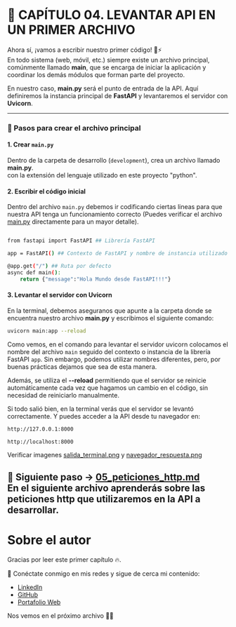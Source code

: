 # 📌 CAPÍTULO 04. LEVANTAR API EN UN PRIMER ARCHIVO

Ahora sí, ¡vamos a escribir nuestro primer código! 🐍⚡  
En todo sistema (web, móvil, etc.) siempre existe un archivo principal, comúnmente llamado **main**, 
que se encarga de iniciar la aplicación y coordinar los demás módulos que forman parte del proyecto.  

En nuestro caso, **main.py** será el punto de entrada de la API. Aquí definiremos la instancia 
principal de **FastAPI** y levantaremos el servidor con **Uvicorn**.  

---

### 📌 Pasos para crear el archivo principal  

#### 1. Crear `main.py`  
Dentro de la carpeta de desarrollo (`development`), crea un archivo llamado **main.py**.  
con la extensión del lenguaje utilizado en este proyecto "python".

#### 2. Escribir el código inicial  
Dentro del archivo `main.py` debemos ir codificando ciertas lineas para que nuestra API tenga un funcionamiento
correcto (Puedes verificar el archivo [main.py](https://github.com/BrayanR03/PYTHON-API-DESDE-CERO/blob/main/PythonApiDesdeCero/development/main.py) directamente para un mayor detalle).

```bash

from fastapi import FastAPI ## Librería FastAPI

app = FastAPI() ## Contexto de FastAPI y nombre de instancia utilizado en uvicorn

@app.get("/") ## Ruta por defecto 
async def main():
    return {"message":"Hola Mundo desde FastAPI!!!"}

```
#### 3. Levantar el servidor con Uvicorn
En la terminal, debemos aseguranos que apunte a la carpeta donde se encuentra nuestro archivo **main.py**
y escribimos el siguiente comando:

```bash
uvicorn main:app --reload
```
Como vemos, en el comando para levantar el servidor uvicorn colocamos el nombre del archivo `main`
seguido del contexto o instancia de la librería FastAPI `app`. Sin embargo, podemos utilizar
nombres diferentes, pero, por buenas prácticas dejamos que sea de esta manera.

Además, se utiliza el **--reload** permitiendo que el servidor se reinicie automáticamente cada 
vez que hagamos un cambio en el código, sin necesidad de reiniciarlo manualmente.

Si todo salió bien, en la terminal verás que el servidor se levantó correctamente. Y puedes 
acceder a la API desde tu navegador en:

```bash
http://127.0.0.1:8000

http://localhost:8000

```
Verificar imagenes [salida_terminal.png](https://github.com/BrayanR03/PYTHON-API-DESDE-CERO/blob/main/PythonApiDesdeCero/assets/salida_terminal.png) y [navegador_respuesta.png](https://github.com/BrayanR03/PYTHON-API-DESDE-CERO/blob/main/PythonApiDesdeCero/assets/navegador_respuesta.png)



📖 **Siguiente paso →** [05_peticiones_http.md](https://github.com/BrayanR03/PYTHON-API-DESDE-CERO/blob/main/PythonApiDesdeCero/documentation/05_peticiones_http.md)  
En el siguiente archivo aprenderás sobre las peticiones http que utilizaremos en la API a desarrollar.
---

# Sobre el autor  

Gracias por leer este primer capítulo 🔥.  

🔗 Conéctate conmigo en mis redes y sigue de cerca mi contenido:  
- [LinkedIn](https://www.linkedin.com/in/brayan-rafael-neciosup-bola%C3%B1os-407a59246/)  
- [GitHub](https://github.com/BrayanR03)  
- [Portafolio Web](https://bryanneciosup626.wixsite.com/brayandataanalitics)  


Nos vemos en el próximo archivo 👊🚀  